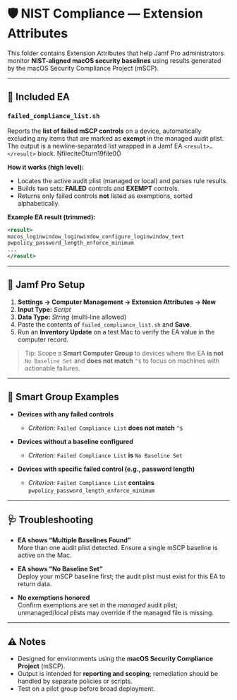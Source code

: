 # 🛡️ NIST Compliance — Extension Attributes

This folder contains Extension Attributes that help Jamf Pro administrators monitor **NIST-aligned macOS security baselines** using results generated by the macOS Security Compliance Project (mSCP).

---

## 📄 Included EA

### `failed_compliance_list.sh`
Reports the **list of failed mSCP controls** on a device, automatically excluding any items that are marked as **exempt** in the managed audit plist. The output is a newline‑separated list wrapped in a Jamf EA `<result>…</result>` block. fileciteturn19file0

**How it works (high level):**
- Locates the active audit plist (managed or local) and parses rule results.
- Builds two sets: **FAILED** controls and **EXEMPT** controls.
- Returns only failed controls **not** listed as exemptions, sorted alphabetically.

**Example EA result (trimmed):**
```xml
<result>
macos_loginwindow_loginwindow_configure_loginwindow_text
pwpolicy_password_length_enforce_minimum
...
</result>
```

---

## 🔧 Jamf Pro Setup

1. **Settings → Computer Management → Extension Attributes → New**  
2. **Input Type:** *Script*  
3. **Data Type:** *String* (multi‑line allowed)  
4. Paste the contents of `failed_compliance_list.sh` and **Save**.  
5. Run an **Inventory Update** on a test Mac to verify the EA value in the computer record.

> Tip: Scope a **Smart Computer Group** to devices where the EA **is not** `No Baseline Set` and **does not match** `^$` to focus on machines with actionable failures.

---

## 🧠 Smart Group Examples

- **Devices with any failed controls**
  - *Criterion:* `Failed Compliance List` **does not match** `^$`

- **Devices without a baseline configured**
  - *Criterion:* `Failed Compliance List` **is** `No Baseline Set`

- **Devices with specific failed control (e.g., password length)**
  - *Criterion:* `Failed Compliance List` **contains** `pwpolicy_password_length_enforce_minimum`

---

## 🩺 Troubleshooting

- **EA shows “Multiple Baselines Found”**  
  More than one audit plist detected. Ensure a single mSCP baseline is active on the Mac.

- **EA shows “No Baseline Set”**  
  Deploy your mSCP baseline first; the audit plist must exist for this EA to return data.

- **No exemptions honored**  
  Confirm exemptions are set in the *managed* audit plist; unmanaged/local plists may override if the managed file is missing.

---

## ⚠️ Notes

- Designed for environments using the **macOS Security Compliance Project** (mSCP).  
- Output is intended for **reporting and scoping**; remediation should be handled by separate policies or scripts.  
- Test on a pilot group before broad deployment.
